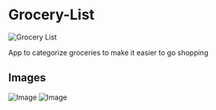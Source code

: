 # Grocery-List

![Grocery List](https://github.com/rushadantia/Grocery-List/workflows/Grocery%20List/badge.svg)

App to categorize groceries to make it easier to go shopping

## Images
![Image](https://raw.githubusercontent.com/rushadantia/Grocery-List/master/images/image1.png?raw=true)
![Image](https://raw.githubusercontent.com/rushadantia/Grocery-List/master/images/image2.png?raw=true)
